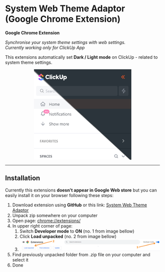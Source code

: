 # System Web Theme Adaptor (Google Chrome Extension)

**Google Chrome Extension**

*Synchronise your system theme settings with web settings.<br>
Currently working only for ClickUp App*

This extensions automatically set **Dark / Light mode** on ClickUp - related to system theme settings.

<p align="center">
  <img alt="ClickUp BG image" src="./images/readme-img.png">
</p>

---
## Installation
Currently this extensions **doesn't appear in Google Web store** but you can easily install it on your browser following these steps:

1. Download extension using **GitHub** or this link: [System Web Theme Adaptor](https://github.com/SatarisGIT/System-Web-Theme-Adaptor/archive/refs/heads/main.zip)
2. Unpack zip somewhere on your computer
3. Open page: <chrome://extensions/>
4. In upper right corner of page:
   1. Switch **Developer mode** to **ON** (no. 1 from image bellow)
   2. Click **Load unpacked** (no. 2 from image bellow)
   3. ![Extension install steps](./images/extension-install-steps.png)
5. Find previously unpacked folder from .zip file on your computer and select it
6. Done